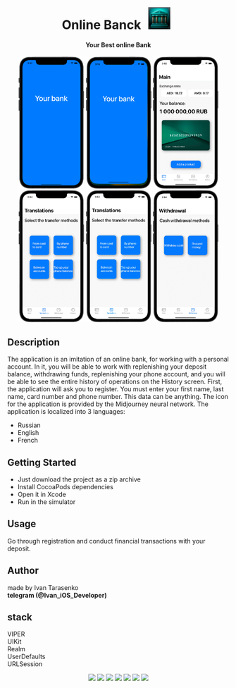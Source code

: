 <div align="center">
<br>
<h1>Online Banck <img src="/Preview/icon.png" width="50" height="50" hspace="10"/></h1> 
</div>

<div align="center">
<h4>Your Best online Bank</h4>
</div>

<p align="center">
<img src="/Preview/launchScreen.png" width="149" height="300"/>
<img src="/Preview/registration.gif" width="149" height="300"/>
<img src="/Preview/main.gif" width="149" height="300"/>
<img src="/Preview/translations.gif" width="149" height="300"/>
<img src="/Preview/withdrawalPhone.gif" width="149" height="300"/>
<img src="/Preview/withdrawal.gif" width="149" height="300"/>
</p>

## Description
The application is an imitation of an online bank, for working with a personal account.
In it, you will be able to work with replenishing your deposit balance, withdrawing funds, replenishing your phone account, and you will be able to see the entire history of operations on the History screen.
First, the application will ask you to register. You must enter your first name, last name, card number and phone number. This data can be anything.
The icon for the application is provided by the Midjourney neural network.
The application is localized into 3 languages:
- Russian
- English
- French

## Getting Started
- Just download the project as a zip archive
- Install CocoaPods dependencies
- Open it in Xcode
- Run in the simulator

## Usage
Go through registration and conduct financial transactions with your deposit.

## Author
made by Ivan Tarasenko  
**telegram (@Ivan_iOS_Developer)**

## stack
VIPER  
UIKit  
Realm  
UserDefaults  
URLSession  

<p align="center">
<a href="https://github.com/realm/SwiftLint" alt="SwiftLint badge">
<img src="https://img.shields.io/badge/CodeStyle-SwiftLint-blueviolet"></a>
<a href="https://github.com/Ivan-Tarasenko/Online_Bank/blob/main/LICENSE.txt">
<img src="https://img.shields.io/badge/license-MIT-green?style=flat"></a>
<a><img src="https://img.shields.io/github/commit-activity/y/Ivan-Tarasenko/Online_Bank"></a>
<a><img src="https://img.shields.io/github/directory-file-count/Ivan-Tarasenko/Online_Bank"></a>
<a><img src="https://img.shields.io/github/repo-size/Ivan-Tarasenko/Online_Bank"></a>
<a><img src="https://img.shields.io/github/issues-pr-closed/Ivan-Tarasenko/Online_Bank?color=yellowgreen"></a>
<a><img src="https://img.shields.io/badge/language-Swift%205-orange.svg"></a>
</p>

